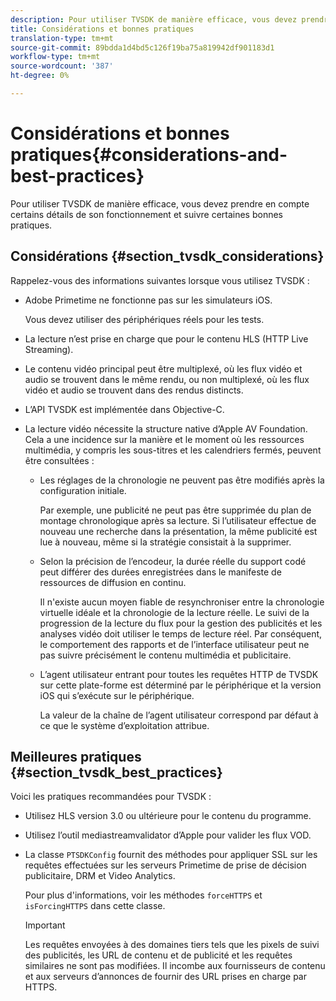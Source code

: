 ```yaml
---
description: Pour utiliser TVSDK de manière efficace, vous devez prendre en compte certains détails de son fonctionnement et suivre certaines bonnes pratiques.
title: Considérations et bonnes pratiques
translation-type: tm+mt
source-git-commit: 89bdda1d4bd5c126f19ba75a819942df901183d1
workflow-type: tm+mt
source-wordcount: '387'
ht-degree: 0%

---
```



# Considérations et bonnes pratiques{#considerations-and-best-practices}

Pour utiliser TVSDK de manière efficace, vous devez prendre en compte certains détails de son fonctionnement et suivre certaines bonnes pratiques.

## Considérations {#section_tvsdk_considerations}

Rappelez-vous des informations suivantes lorsque vous utilisez TVSDK :

* Adobe Primetime ne fonctionne pas sur les simulateurs iOS.

   Vous devez utiliser des périphériques réels pour les tests.
* La lecture n’est prise en charge que pour le contenu HLS (HTTP Live Streaming).
* Le contenu vidéo principal peut être multiplexé, où les flux vidéo et audio se trouvent dans le même rendu, ou non multiplexé, où les flux vidéo et audio se trouvent dans des rendus distincts.
* L’API TVSDK est implémentée dans Objective-C.
* La lecture vidéo nécessite la structure native d’Apple AV Foundation. Cela a une incidence sur la manière et le moment où les ressources multimédia, y compris les sous-titres et les calendriers fermés, peuvent être consultées :

   * Les réglages de la chronologie ne peuvent pas être modifiés après la configuration initiale.

      Par exemple, une publicité ne peut pas être supprimée du plan de montage chronologique après sa lecture. Si l’utilisateur effectue de nouveau une recherche dans la présentation, la même publicité est lue à nouveau, même si la stratégie consistait à la supprimer.
   * Selon la précision de l’encodeur, la durée réelle du support codé peut différer des durées enregistrées dans le manifeste de ressources de diffusion en continu.

      Il n&#39;existe aucun moyen fiable de resynchroniser entre la chronologie virtuelle idéale et la chronologie de la lecture réelle. Le suivi de la progression de la lecture du flux pour la gestion des publicités et les analyses vidéo doit utiliser le temps de lecture réel. Par conséquent, le comportement des rapports et de l’interface utilisateur peut ne pas suivre précisément le contenu multimédia et publicitaire.
   * L’agent utilisateur entrant pour toutes les requêtes HTTP de TVSDK sur cette plate-forme est déterminé par le périphérique et la version iOS qui s’exécute sur le périphérique.

      La valeur de la chaîne de l’agent utilisateur correspond par défaut à ce que le système d’exploitation attribue.

## Meilleures pratiques {#section_tvsdk_best_practices}

Voici les pratiques recommandées pour TVSDK :

* Utilisez HLS version 3.0 ou ultérieure pour le contenu du programme.
* Utilisez l’outil mediastreamvalidator d’Apple pour valider les flux VOD.
* La classe `PTSDKConfig` fournit des méthodes pour appliquer SSL sur les requêtes effectuées sur les serveurs Primetime de prise de décision publicitaire, DRM et Video Analytics.

   Pour plus d&#39;informations, voir les méthodes `forceHTTPS` et `isForcingHTTPS` dans cette classe.

   >[!IMPORTANT]
   >
   >Les requêtes envoyées à des domaines tiers tels que les pixels de suivi des publicités, les URL de contenu et de publicité et les requêtes similaires ne sont pas modifiées. Il incombe aux fournisseurs de contenu et aux serveurs d’annonces de fournir des URL prises en charge par HTTPS.


